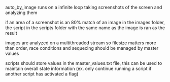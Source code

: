 auto_by_image runs on a infinite loop taking screenshots of the screen and analyzing them

if an area of a screenshot is an 80% match of an image in the images folder, the script in the scripts folder with the same name as the image is ran as the result

images are analyzed on a multithreaded stream so filesize matters more than order, race conditions and sequecing should be managed by master values

scripts should store values in the master_values.txt file, this can be used to maintain overall state information (ex. only continue running a script if another script has activated a flag)

